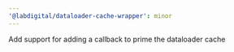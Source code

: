 ```yaml
---
'@labdigital/dataloader-cache-wrapper': minor
---
```


Add support for adding a callback to prime the dataloader cache
